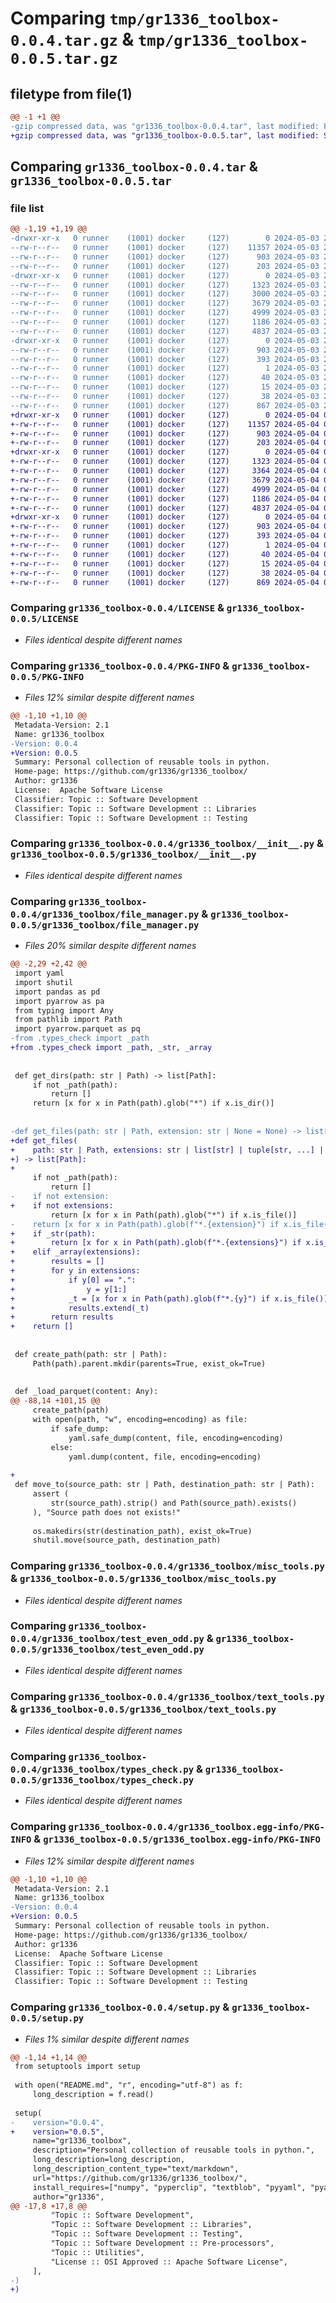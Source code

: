 # Comparing `tmp/gr1336_toolbox-0.0.4.tar.gz` & `tmp/gr1336_toolbox-0.0.5.tar.gz`

## filetype from file(1)

```diff
@@ -1 +1 @@
-gzip compressed data, was "gr1336_toolbox-0.0.4.tar", last modified: Fri May  3 22:01:37 2024, max compression
+gzip compressed data, was "gr1336_toolbox-0.0.5.tar", last modified: Sat May  4 01:49:12 2024, max compression
```

## Comparing `gr1336_toolbox-0.0.4.tar` & `gr1336_toolbox-0.0.5.tar`

### file list

```diff
@@ -1,19 +1,19 @@
-drwxr-xr-x   0 runner    (1001) docker     (127)        0 2024-05-03 22:01:37.692766 gr1336_toolbox-0.0.4/
--rw-r--r--   0 runner    (1001) docker     (127)    11357 2024-05-03 22:01:33.000000 gr1336_toolbox-0.0.4/LICENSE
--rw-r--r--   0 runner    (1001) docker     (127)      903 2024-05-03 22:01:37.692766 gr1336_toolbox-0.0.4/PKG-INFO
--rw-r--r--   0 runner    (1001) docker     (127)      203 2024-05-03 22:01:33.000000 gr1336_toolbox-0.0.4/README.md
-drwxr-xr-x   0 runner    (1001) docker     (127)        0 2024-05-03 22:01:37.692766 gr1336_toolbox-0.0.4/gr1336_toolbox/
--rw-r--r--   0 runner    (1001) docker     (127)     1323 2024-05-03 22:01:33.000000 gr1336_toolbox-0.0.4/gr1336_toolbox/__init__.py
--rw-r--r--   0 runner    (1001) docker     (127)     3000 2024-05-03 22:01:33.000000 gr1336_toolbox-0.0.4/gr1336_toolbox/file_manager.py
--rw-r--r--   0 runner    (1001) docker     (127)     3679 2024-05-03 22:01:33.000000 gr1336_toolbox-0.0.4/gr1336_toolbox/misc_tools.py
--rw-r--r--   0 runner    (1001) docker     (127)     4999 2024-05-03 22:01:33.000000 gr1336_toolbox-0.0.4/gr1336_toolbox/test_even_odd.py
--rw-r--r--   0 runner    (1001) docker     (127)     1186 2024-05-03 22:01:33.000000 gr1336_toolbox-0.0.4/gr1336_toolbox/text_tools.py
--rw-r--r--   0 runner    (1001) docker     (127)     4837 2024-05-03 22:01:33.000000 gr1336_toolbox-0.0.4/gr1336_toolbox/types_check.py
-drwxr-xr-x   0 runner    (1001) docker     (127)        0 2024-05-03 22:01:37.692766 gr1336_toolbox-0.0.4/gr1336_toolbox.egg-info/
--rw-r--r--   0 runner    (1001) docker     (127)      903 2024-05-03 22:01:37.000000 gr1336_toolbox-0.0.4/gr1336_toolbox.egg-info/PKG-INFO
--rw-r--r--   0 runner    (1001) docker     (127)      393 2024-05-03 22:01:37.000000 gr1336_toolbox-0.0.4/gr1336_toolbox.egg-info/SOURCES.txt
--rw-r--r--   0 runner    (1001) docker     (127)        1 2024-05-03 22:01:37.000000 gr1336_toolbox-0.0.4/gr1336_toolbox.egg-info/dependency_links.txt
--rw-r--r--   0 runner    (1001) docker     (127)       40 2024-05-03 22:01:37.000000 gr1336_toolbox-0.0.4/gr1336_toolbox.egg-info/requires.txt
--rw-r--r--   0 runner    (1001) docker     (127)       15 2024-05-03 22:01:37.000000 gr1336_toolbox-0.0.4/gr1336_toolbox.egg-info/top_level.txt
--rw-r--r--   0 runner    (1001) docker     (127)       38 2024-05-03 22:01:37.692766 gr1336_toolbox-0.0.4/setup.cfg
--rw-r--r--   0 runner    (1001) docker     (127)      867 2024-05-03 22:01:33.000000 gr1336_toolbox-0.0.4/setup.py
+drwxr-xr-x   0 runner    (1001) docker     (127)        0 2024-05-04 01:49:12.505492 gr1336_toolbox-0.0.5/
+-rw-r--r--   0 runner    (1001) docker     (127)    11357 2024-05-04 01:49:08.000000 gr1336_toolbox-0.0.5/LICENSE
+-rw-r--r--   0 runner    (1001) docker     (127)      903 2024-05-04 01:49:12.505492 gr1336_toolbox-0.0.5/PKG-INFO
+-rw-r--r--   0 runner    (1001) docker     (127)      203 2024-05-04 01:49:08.000000 gr1336_toolbox-0.0.5/README.md
+drwxr-xr-x   0 runner    (1001) docker     (127)        0 2024-05-04 01:49:12.501492 gr1336_toolbox-0.0.5/gr1336_toolbox/
+-rw-r--r--   0 runner    (1001) docker     (127)     1323 2024-05-04 01:49:08.000000 gr1336_toolbox-0.0.5/gr1336_toolbox/__init__.py
+-rw-r--r--   0 runner    (1001) docker     (127)     3364 2024-05-04 01:49:08.000000 gr1336_toolbox-0.0.5/gr1336_toolbox/file_manager.py
+-rw-r--r--   0 runner    (1001) docker     (127)     3679 2024-05-04 01:49:08.000000 gr1336_toolbox-0.0.5/gr1336_toolbox/misc_tools.py
+-rw-r--r--   0 runner    (1001) docker     (127)     4999 2024-05-04 01:49:08.000000 gr1336_toolbox-0.0.5/gr1336_toolbox/test_even_odd.py
+-rw-r--r--   0 runner    (1001) docker     (127)     1186 2024-05-04 01:49:08.000000 gr1336_toolbox-0.0.5/gr1336_toolbox/text_tools.py
+-rw-r--r--   0 runner    (1001) docker     (127)     4837 2024-05-04 01:49:08.000000 gr1336_toolbox-0.0.5/gr1336_toolbox/types_check.py
+drwxr-xr-x   0 runner    (1001) docker     (127)        0 2024-05-04 01:49:12.505492 gr1336_toolbox-0.0.5/gr1336_toolbox.egg-info/
+-rw-r--r--   0 runner    (1001) docker     (127)      903 2024-05-04 01:49:12.000000 gr1336_toolbox-0.0.5/gr1336_toolbox.egg-info/PKG-INFO
+-rw-r--r--   0 runner    (1001) docker     (127)      393 2024-05-04 01:49:12.000000 gr1336_toolbox-0.0.5/gr1336_toolbox.egg-info/SOURCES.txt
+-rw-r--r--   0 runner    (1001) docker     (127)        1 2024-05-04 01:49:12.000000 gr1336_toolbox-0.0.5/gr1336_toolbox.egg-info/dependency_links.txt
+-rw-r--r--   0 runner    (1001) docker     (127)       40 2024-05-04 01:49:12.000000 gr1336_toolbox-0.0.5/gr1336_toolbox.egg-info/requires.txt
+-rw-r--r--   0 runner    (1001) docker     (127)       15 2024-05-04 01:49:12.000000 gr1336_toolbox-0.0.5/gr1336_toolbox.egg-info/top_level.txt
+-rw-r--r--   0 runner    (1001) docker     (127)       38 2024-05-04 01:49:12.505492 gr1336_toolbox-0.0.5/setup.cfg
+-rw-r--r--   0 runner    (1001) docker     (127)      869 2024-05-04 01:49:08.000000 gr1336_toolbox-0.0.5/setup.py
```

### Comparing `gr1336_toolbox-0.0.4/LICENSE` & `gr1336_toolbox-0.0.5/LICENSE`

 * *Files identical despite different names*

### Comparing `gr1336_toolbox-0.0.4/PKG-INFO` & `gr1336_toolbox-0.0.5/PKG-INFO`

 * *Files 12% similar despite different names*

```diff
@@ -1,10 +1,10 @@
 Metadata-Version: 2.1
 Name: gr1336_toolbox
-Version: 0.0.4
+Version: 0.0.5
 Summary: Personal collection of reusable tools in python.
 Home-page: https://github.com/gr1336/gr1336_toolbox/
 Author: gr1336
 License:  Apache Software License
 Classifier: Topic :: Software Development
 Classifier: Topic :: Software Development :: Libraries
 Classifier: Topic :: Software Development :: Testing
```

### Comparing `gr1336_toolbox-0.0.4/gr1336_toolbox/__init__.py` & `gr1336_toolbox-0.0.5/gr1336_toolbox/__init__.py`

 * *Files identical despite different names*

### Comparing `gr1336_toolbox-0.0.4/gr1336_toolbox/file_manager.py` & `gr1336_toolbox-0.0.5/gr1336_toolbox/file_manager.py`

 * *Files 20% similar despite different names*

```diff
@@ -2,29 +2,42 @@
 import yaml
 import shutil
 import pandas as pd
 import pyarrow as pa
 from typing import Any
 from pathlib import Path
 import pyarrow.parquet as pq
-from .types_check import _path
+from .types_check import _path, _str, _array
 
 
 def get_dirs(path: str | Path) -> list[Path]:
     if not _path(path):
         return []
     return [x for x in Path(path).glob("*") if x.is_dir()]
 
 
-def get_files(path: str | Path, extension: str | None = None) -> list[Path]:
+def get_files(
+    path: str | Path, extensions: str | list[str] | tuple[str, ...] | None = None
+) -> list[Path]:
+
     if not _path(path):
         return []
-    if not extension:
+    if not extensions:
         return [x for x in Path(path).glob("*") if x.is_file()]
-    return [x for x in Path(path).glob(f"*.{extension}") if x.is_file()]
+    if _str(path):
+        return [x for x in Path(path).glob(f"*.{extensions}") if x.is_file()]
+    elif _array(extensions):
+        results = []
+        for y in extensions:
+            if y[0] == ".":
+                y = y[1:]
+            _t = [x for x in Path(path).glob(f"*.{y}") if x.is_file()]
+            results.extend(_t)
+        return results
+    return []
 
 
 def create_path(path: str | Path):
     Path(path).parent.mkdir(parents=True, exist_ok=True)
 
 
 def _load_parquet(content: Any):
@@ -88,14 +101,15 @@
     create_path(path)
     with open(path, "w", encoding=encoding) as file:
         if safe_dump:
             yaml.safe_dump(content, file, encoding=encoding)
         else:
             yaml.dump(content, file, encoding=encoding)
 
+
 def move_to(source_path: str | Path, destination_path: str | Path):
     assert (
         str(source_path).strip() and Path(source_path).exists()
     ), "Source path does not exists!"
 
     os.makedirs(str(destination_path), exist_ok=True)
     shutil.move(source_path, destination_path)
```

### Comparing `gr1336_toolbox-0.0.4/gr1336_toolbox/misc_tools.py` & `gr1336_toolbox-0.0.5/gr1336_toolbox/misc_tools.py`

 * *Files identical despite different names*

### Comparing `gr1336_toolbox-0.0.4/gr1336_toolbox/test_even_odd.py` & `gr1336_toolbox-0.0.5/gr1336_toolbox/test_even_odd.py`

 * *Files identical despite different names*

### Comparing `gr1336_toolbox-0.0.4/gr1336_toolbox/text_tools.py` & `gr1336_toolbox-0.0.5/gr1336_toolbox/text_tools.py`

 * *Files identical despite different names*

### Comparing `gr1336_toolbox-0.0.4/gr1336_toolbox/types_check.py` & `gr1336_toolbox-0.0.5/gr1336_toolbox/types_check.py`

 * *Files identical despite different names*

### Comparing `gr1336_toolbox-0.0.4/gr1336_toolbox.egg-info/PKG-INFO` & `gr1336_toolbox-0.0.5/gr1336_toolbox.egg-info/PKG-INFO`

 * *Files 12% similar despite different names*

```diff
@@ -1,10 +1,10 @@
 Metadata-Version: 2.1
 Name: gr1336_toolbox
-Version: 0.0.4
+Version: 0.0.5
 Summary: Personal collection of reusable tools in python.
 Home-page: https://github.com/gr1336/gr1336_toolbox/
 Author: gr1336
 License:  Apache Software License
 Classifier: Topic :: Software Development
 Classifier: Topic :: Software Development :: Libraries
 Classifier: Topic :: Software Development :: Testing
```

### Comparing `gr1336_toolbox-0.0.4/setup.py` & `gr1336_toolbox-0.0.5/setup.py`

 * *Files 1% similar despite different names*

```diff
@@ -1,14 +1,14 @@
 from setuptools import setup
 
 with open("README.md", "r", encoding="utf-8") as f:
     long_description = f.read()
 
 setup(
-    version="0.0.4",
+    version="0.0.5",
     name="gr1336_toolbox",
     description="Personal collection of reusable tools in python.",
     long_description=long_description,
     long_description_content_type="text/markdown",
     url="https://github.com/gr1336/gr1336_toolbox/",
     install_requires=["numpy", "pyperclip", "textblob", "pyyaml", "pyarrow"],
     author="gr1336",
@@ -17,8 +17,8 @@
         "Topic :: Software Development",
         "Topic :: Software Development :: Libraries",
         "Topic :: Software Development :: Testing",
         "Topic :: Software Development :: Pre-processors",
         "Topic :: Utilities",
         "License :: OSI Approved :: Apache Software License",
     ],
-)
+)
```

